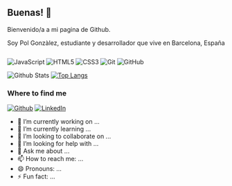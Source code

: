 ## Buenas! 👋


Bienvenido/a a mi pagina de Github.

Soy Pol Gonzàlez, estudiante y desarrollador que vive en Barcelona, España <img src="https://image.flaticon.com/icons/svg/197/197593.svg" width="13"/>
</p>


![JavaScript](https://img.shields.io/badge/-JavaScript-black?style=flat-square&logo=javascript)
![HTML5](https://img.shields.io/badge/-HTML5-E34F26?style=flat-square&logo=html5&logoColor=white)
![CSS3](https://img.shields.io/badge/-CSS3-1572B6?style=flat-square&logo=css3)
![Git](https://img.shields.io/badge/-Git-black?style=flat-square&logo=git)
![GitHub](https://img.shields.io/badge/-GitHub-181717?style=flat-square&logo=github)

![Github Stats](https://github-readme-stats.vercel.app/api?username=PolGA24&count_private=true&show_icons=true)
[![Top Langs](https://github-readme-stats.vercel.app/api/top-langs/?username=PolGA24&layout=compact)](https://github.com/anuraghazra/github-readme-stats)

<h3>Where to find me</h3>
<p><a href="https://github.com/PolGA24" target="_blank"><img alt="Github" src="https://img.shields.io/badge/GitHub-%2312100E.svg?&style=for-the-badge&logo=Github&logoColor=white" /></a> <a href="in/pol-gonzález-arribas-0b76001a2" target="_blank"><img alt="LinkedIn" src="https://img.shields.io/badge/linkedin-%230077B5.svg?&style=for-the-badge&logo=linkedin&logoColor=white" /></a>
</p>


- 🔭 I’m currently working on ...
- 🌱 I’m currently learning ...
- 👯 I’m looking to collaborate on ...
- 🤔 I’m looking for help with ...
- 💬 Ask me about ...
- 📫 How to reach me: ...
- 😄 Pronouns: ...
- ⚡ Fun fact: ...
